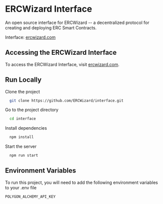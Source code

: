 # ERCWizard Interface

An open source interface for ERCWizard -- a decentralized protocol for creating and deploying ERC Smart Contracts.

Interface: [ercwizard.com](https://ercwizard.com)

## Accessing the ERCWizard Interface

To access the ERCWizard Interface, visit [ercwizard.com](https://ercwizard.com).

## Run Locally

Clone the project

```bash
  git clone https://github.com/ERCWizard/interface.git
```

Go to the project directory

```bash
  cd interface
```

Install dependencies

```bash
  npm install
```

Start the server

```bash
  npm run start
```

## Environment Variables

To run this project, you will need to add the following environment variables to your .env file

`POLYGON_ALCHEMY_API_KEY`
